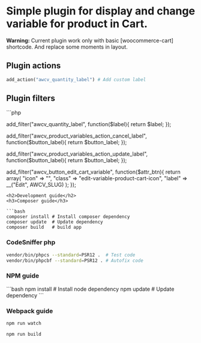 <h1>Simple plugin for display and change variable for product in Cart.</h1>
<p><b>Warning:</b> Current plugin work only with basic [woocommerce-cart] shortcode. And replace some moments in layout.</p>
<h2>Plugin actions</h2>

```php
add_action("awcv_quantity_label") # Add custom label
```
<h2>Plugin filters</h2>
```php

add_filter("awcv_quantity_label", function($label){
    return $label;
});

add_filter("awcv_product_variables_action_cancel_label", function($button_label){
    return $button_label;
});

add_filter("awcv_product_variables_action_update_label", function($button_label){
    return $button_label;
});

add_filter("awcv_button_edit_cart_variable", function($attr_btn){
    return array(
        "icon" => "",
        "class" => "edit-variable-product-cart-icon",
        "label" => __("Edit", AWCV_SLUG)
    );
});

```
<h2>Development guide</h2>
<h3>Composer guide</h3>

```bash
composer install # Install composer dependency
composer update  # Update dependency
composer build   # build app
```
<h3>CodeSniffer php</h3>

```bash
vendor/bin/phpcs --standard=PSR12 .  # Test code
vendor/bin/phpcbf --standard=PSR12 . # Autofix code
```
<h3>NPM guide</h3>
```bash
npm install # Install node dependency
npm update  # Update dependency
```
<h3>Webpack guide</h3>

```bash
npm run watch
```
```bash
npm run build 
```